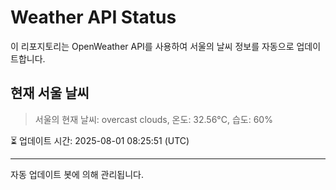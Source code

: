 
# Weather API Status

이 리포지토리는 OpenWeather API를 사용하여 서울의 날씨 정보를 자동으로 업데이트합니다.

## 현재 서울 날씨
> 서울의 현재 날씨: overcast clouds, 온도: 32.56°C, 습도: 60%

⏳ 업데이트 시간: 2025-08-01 08:25:51 (UTC)

---
자동 업데이트 봇에 의해 관리됩니다.
